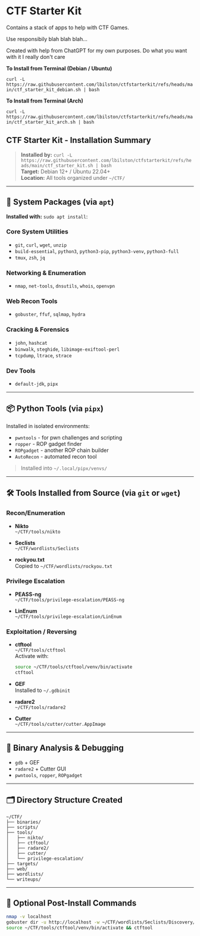 # CTF Starter Kit

Contains a stack of apps to help with CTF Games.

Use responsibily blah blah blah...

Created with help from ChatGPT for my own purposes.  Do what you want with it  I really don't care

**To Install from Terminal (Debian / Ubuntu)**

`curl -L https://raw.githubusercontent.com/lbilston/ctfstarterkit/refs/heads/main/ctf_starter_kit_debian.sh | bash` 

**To Install from Terminal (Arch)**

`curl -L https://raw.githubusercontent.com/lbilston/ctfstarterkit/refs/heads/main/ctf_starter_kit_arch.sh | bash` 


## CTF Starter Kit - Installation Summary

> **Installed by:** `curl -L https://raw.githubusercontent.com/lbilston/ctfstarterkit/refs/heads/main/ctf_starter_kit.sh | bash`  
> **Target:** Debian 12+ / Ubuntu 22.04+  
> **Location:** All tools organized under `~/CTF/`

---

## 🧱 System Packages (via `apt`)

**Installed with:** `sudo apt install`:

### Core System Utilities
- `git`, `curl`, `wget`, `unzip`
- `build-essential`, `python3`, `python3-pip`, `python3-venv`, `python3-full`
- `tmux`, `zsh`, `jq`

### Networking & Enumeration
- `nmap`, `net-tools`, `dnsutils`, `whois`, `openvpn`

### Web Recon Tools
- `gobuster`, `ffuf`, `sqlmap`, `hydra`

### Cracking & Forensics
- `john`, `hashcat`
- `binwalk`, `steghide`, `libimage-exiftool-perl`
- `tcpdump`, `ltrace`, `strace`

### Dev Tools
- `default-jdk`, `pipx`

---

## 📦 Python Tools (via `pipx`)

Installed in isolated environments:
- `pwntools` - for pwn challenges and scripting
- `ropper` - ROP gadget finder
- `ROPgadget` - another ROP chain builder
- `AutoRecon` - automated recon tool

> Installed into `~/.local/pipx/venvs/`

---

## 🛠️ Tools Installed from Source (via `git` or `wget`)

### Recon/Enumeration
- **Nikto**  
  `~/CTF/tools/nikto`

- **Seclists**  
  `~/CTF/wordlists/Seclists`

- **rockyou.txt**  
  Copied to `~/CTF/wordlists/rockyou.txt`

### Privilege Escalation
- **PEASS-ng**  
  `~/CTF/tools/privilege-escalation/PEASS-ng`

- **LinEnum**  
  `~/CTF/tools/privilege-escalation/LinEnum`

### Exploitation / Reversing
- **ctftool**  
  `~/CTF/tools/ctftool`  
  Activate with:
  ```bash
  source ~/CTF/tools/ctftool/venv/bin/activate
  ctftool
  ```

- **GEF**  
  Installed to `~/.gdbinit`

- **radare2**  
  `~/CTF/tools/radare2`

- **Cutter**  
  `~/CTF/tools/cutter/cutter.AppImage`

---

## 🧠 Binary Analysis & Debugging

- `gdb` + GEF
- `radare2` + Cutter GUI
- `pwntools`, `ropper`, `ROPgadget`

---

## 🗂️ Directory Structure Created

```
~/CTF/
├── binaries/
├── scripts/
├── tools/
│   ├── nikto/
│   ├── ctftool/
│   ├── radare2/
│   ├── cutter/
│   └── privilege-escalation/
├── targets/
├── web/
├── wordlists/
└── writeups/
```

---

## 🧪 Optional Post-Install Commands

```bash
nmap -v localhost
gobuster dir -u http://localhost -w ~/CTF/wordlists/Seclists/Discovery/Web-Content/common.txt
source ~/CTF/tools/ctftool/venv/bin/activate && ctftool
```
